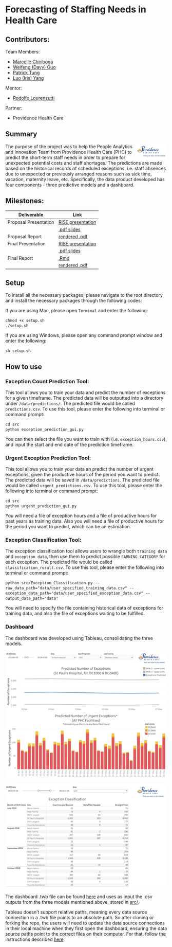 # Forecasting of Staffing Needs in Health Care

## Contributors:

Team Members:
- [Marcelle Chiriboga](https://github.com/mchiriboga)
- [Weifeng (Davy) Guo](https://github.com/DavyGuo)
- [Patrick Tung](https://github.com/tungpatrick)
- [Luo (Iris) Yang](https://github.com/lyiris22)

Mentor:
- [Rodolfo Lourenzutti](https://github.com/Lourenzutti)

Partner:

- Providence Health Care


## Summary

<img align="right" width="100" src="doc/img/phc_logo.png">

The purpose of the project was to help the People Analytics and Innovation Team from Providence Health Care (PHC) to predict the short-term staff needs in order to prepare for unexpected potential costs and staff shortages. The predictions are made based on the historical records of scheduled exceptions, i.e. staff absences due to unexpected or previously arranged reasons such as sick time, vacation, maternity leave, etc. Specifically, the data product developed has four components - three predictive models and a dashboard.

## Milestones:
 |Deliverable|Link|
 |---|---|
 |Proposal Presentation|[RISE presentation](https://github.com/UBC-MDS/DSCI_591_capstone-Providence/blob/master/doc/1.Proposal_Presentation.ipynb)|
 ||[.pdf slides](https://github.com/UBC-MDS/DSCI_591_capstone-Providence/blob/master/doc/2.Proposal_Presentation.pdf)|
 | Proposal Report |[rendered .pdf](https://github.com/UBC-MDS/DSCI_591_capstone-Providence/blob/master/doc/4.Proposal_Report.pdf)|
 |Final Presentation|[RISE presentation](https://github.com/UBC-MDS/DSCI_591_capstone-Providence/blob/master/doc/5.Final_Presentation_slides.ipynb)|
 ||[.pdf slides](https://github.com/UBC-MDS/DSCI_591_capstone-Providence/blob/master/doc/6.Final_Presentation.pdf)|
 |Final Report|[.Rmd](https://github.com/UBC-MDS/DSCI_591_capstone-Providence/blob/master/doc/7.Final_Report.Rmd)|
 ||[rendered .pdf](https://github.com/UBC-MDS/DSCI_591_capstone-Providence/blob/master/doc/8.Final_Report.pdf)|

## Setup
To install all the necessary packages, please navigate to the root directory and install the necessary packages through the following codes:

If you are using Mac, please open `Terminal` and enter the following:
```
chmod +x setup.sh
./setup.sh
```

If you are using Windows, please open any command prompt window and enter the following:
```
sh setup.sh
```

## How to use

### Exception Count Prediction Tool:
This tool allows you to train your data and predict the number of exceptions for a given timeframe. The predicted data will be outputted into a directory under `/data/predictions/`. The predicted file would be called `predictions.csv`. To use this tool, please enter the following into terminal or command prompt:

```
cd src
python exception_prediction_gui.py
```
You can then select the file you want to train with (i.e. `exception_hours.csv`), and input the start and end date of the prediction timeframe.

### Urgent Exception Prediction Tool:
This tool allows you to train your data an predict the number of urgent exceptions, given the productive hours of the period you want to predict. The predicted data will be saved in `/data/predictions`. The predicted file would be called `urgent_predictions.csv`. To use this tool, please enter the following into terminal or command prompt:

```
cd src
python urgent_prediction_gui.py
```

You will need a file of exception hours and a file of productive hours for past years as training data. Also you will need a file of productive hours for the period you want to predict, which can be an estimation.

### Exception Classification Tool:

The exception classification tool allows users to wrangle both `training data` and `exception data`, then use them to predict possible `EARNING_CATEGORY` for each exception. The predicted file would be called `classification_result.csv`. To use this tool, please enter the following into terminal or command prompt:

```
python src/Exception_Classification.py --raw_data_path="data/user_specified_training_data.csv" --exception_data_path="data/user_specified_exception_data.csv" --output_data_path="data"
```

You will need to specify the file containing historical data of exceptions for training data, and also the file of exceptions waiting to be fulfilled.

### Dashboard

The dashboard was developed using Tableau, consolidating the three models.

![](imgs/dashboard_predictions.png)

![](imgs/dashboard_classification.png)

The dashboard .twb file can be found [here](https://github.com/UBC-MDS/DSCI_591_capstone-Providence/blob/master/src/phc_dashboard.twb) and uses as input the .csv outputs from the three models mentioned above, stored in [src/](https://github.com/UBC-MDS/DSCI_591_capstone-Providence/tree/master/src).

Tableau doesn’t support relative paths, meaning every data source connection in a .twb file points to an absolute path. So after cloning or forking the repo, the users will need to update the data source connections in their local machine when they first open the dashboard, ensuring the data source paths point to the correct files on their computer. For that, follow the instructions described [here](https://onlinehelp.tableau.com/current/pro/desktop/en-us/connect_basic_replace.htm).

